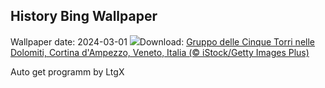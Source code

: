 ## History Bing Wallpaper
Wallpaper date: 2024-03-01
![](https://www.bing.com/th?id=OHR.CinqueTorriCortina_IT-IT1456925506_UHD.jpg&w=1000)Download: [Gruppo delle Cinque Torri nelle Dolomiti, Cortina d'Ampezzo, Veneto, Italia (© iStock/Getty Images Plus)](https://www.bing.com/th?id=OHR.CinqueTorriCortina_IT-IT1456925506_UHD.jpg)

Auto get programm by LtgX
